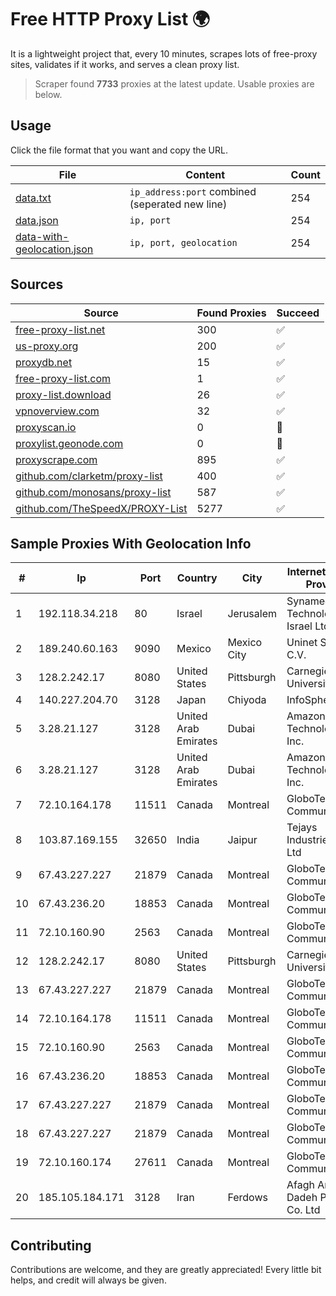 
# Free HTTP Proxy List 🌍

It is a lightweight project that, every 10 minutes, scrapes lots of free-proxy sites, validates if it works, and serves a clean proxy list.


> Scraper found **7733** proxies at the latest update. Usable proxies are below.

## Usage

Click the file format that you want and copy the URL.


|File|Content|Count|
|----|-------|-----|
|[data.txt](https://raw.githubusercontent.com/themiralay/Proxy-List-World/master/data.txt)|`ip_address:port` combined (seperated new line)|254|
|[data.json](https://raw.githubusercontent.com/themiralay/Proxy-List-World/master/data.json)|`ip, port`|254|
|[data-with-geolocation.json](https://raw.githubusercontent.com/themiralay/Proxy-List-World/master/data-with-geolocation.json)|`ip, port, geolocation`|254|

## Sources

|Source|Found Proxies|Succeed|
|------|-------------|-------|
|[free-proxy-list.net](https://free-proxy-list.net)|300|✅|
|[us-proxy.org](https://www.us-proxy.org)|200|✅|
|[proxydb.net](http://proxydb.net)|15|✅|
|[free-proxy-list.com](https://free-proxy-list.com/?page=&port=&type%5B%5D=http&type%5B%5D=https&up_time=0&search=Search)|1|✅|
|[proxy-list.download](https://www.proxy-list.download/HTTP)|26|✅|
|[vpnoverview.com](https://vpnoverview.com/privacy/anonymous-browsing/free-proxy-servers)|32|✅|
|[proxyscan.io](https://www.proxyscan.io)|0|🚫|
|[proxylist.geonode.com](https://proxylist.geonode.com/api/proxy-list?limit=300&page=1&sort_by=lastChecked&sort_type=desc&protocols=http,https)|0|🚫|
|[proxyscrape.com](https://api.proxyscrape.com/v2/?request=displayproxies&protocol=http&timeout=10000&country=all&ssl=all&anonymity=all)|895|✅|
|[github.com/clarketm/proxy-list](https://raw.githubusercontent.com/clarketm/proxy-list/master/proxy-list-raw.txt)|400|✅|
|[github.com/monosans/proxy-list](https://raw.githubusercontent.com/monosans/proxy-list/main/proxies/http.txt)|587|✅|
|[github.com/TheSpeedX/PROXY-List](https://raw.githubusercontent.com/TheSpeedX/PROXY-List/master/http.txt)|5277|✅|


## Sample Proxies With Geolocation Info

|#|Ip|Port|Country|City|Internet Service Provider|
|-|--|----|-------|----|-------------------------|
|1|192.118.34.218|80|Israel|Jerusalem|Synamedia Technologies Israel Ltd|
|2|189.240.60.163|9090|Mexico|Mexico City|Uninet S.A. de C.V.|
|3|128.2.242.17|8080|United States|Pittsburgh|Carnegie Mellon University|
|4|140.227.204.70|3128|Japan|Chiyoda|InfoSphere|
|5|3.28.21.127|3128|United Arab Emirates|Dubai|Amazon Technologies Inc.|
|6|3.28.21.127|3128|United Arab Emirates|Dubai|Amazon Technologies Inc.|
|7|72.10.164.178|11511|Canada|Montreal|GloboTech Communications|
|8|103.87.169.155|32650|India|Jaipur|Tejays Industries Pvt Ltd|
|9|67.43.227.227|21879|Canada|Montreal|GloboTech Communications|
|10|67.43.236.20|18853|Canada|Montreal|GloboTech Communications|
|11|72.10.160.90|2563|Canada|Montreal|GloboTech Communications|
|12|128.2.242.17|8080|United States|Pittsburgh|Carnegie Mellon University|
|13|67.43.227.227|21879|Canada|Montreal|GloboTech Communications|
|14|72.10.164.178|11511|Canada|Montreal|GloboTech Communications|
|15|72.10.160.90|2563|Canada|Montreal|GloboTech Communications|
|16|67.43.236.20|18853|Canada|Montreal|GloboTech Communications|
|17|67.43.227.227|21879|Canada|Montreal|GloboTech Communications|
|18|67.43.227.227|21879|Canada|Montreal|GloboTech Communications|
|19|72.10.160.174|27611|Canada|Montreal|GloboTech Communications|
|20|185.105.184.171|3128|Iran|Ferdows|Afagh Andish Dadeh Pardis Co. Ltd|



## Contributing

Contributions are welcome, and they are greatly appreciated! Every
little bit helps, and credit will always be given.

